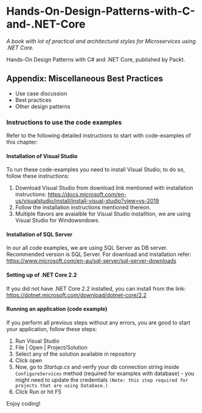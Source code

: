 # Hands-On-Design-Patterns-with-C-and-.NET-Core #
_A book with lot of practical and architectural styles for Microservices using .NET Core._

Hands-On Design Patterns with C# and .NET Core, published by Packt. 

##	Appendix: Miscellaneous Best Practices ##
*	Use case discussion
*	Best practices
*	Other design patterns

### Instructions to use the code examples ###
Refer to the following detailed instructions to start with code-examples of this chapter:
 
#### Installation of Visual Studio ####
To run these code-examples you need to install Visual Studio; to do so, follow these instructions:
 
 1. Download Visual Studio from download link mentioned with installation instructions: https://docs.microsoft.com/en-us/visualstudio/install/install-visual-studio?view=vs-2019 
 2. Follow the installation instructions mentioned thereon.
 3. Multiple flavors are avaialble for Visual Studio installtion, we are using Visual Studio for Windowsndows.
 
#### Installation of SQL Server ####
In our all code examples, we are using SQL Server as DB server. Recommended version is SQL Server. For download and installation  refer: https://www.microsoft.com/en-au/sql-server/sql-server-downloads

#### Setting up of .NET Core 2.2 ####
If you did not have .NET Core 2.2 installed, you can install from the link: https://dotnet.microsoft.com/download/dotnet-core/2.2
 
#### Running an application (code example) ####
If you perform all previous steps without any errors, you are good to start your application, follow these steps:

 1. Run Visual Studio 
 2. File | Open | Project/Solution
 3. Select any of the solution available in repository
 4. Click open
 5. Now, go to *Startup.cs* and verify your db connection string inside `ConfigureServices` method (required for examples with database) - you might need to update the credentials `(Note: this step required for projects that are using Database.)`
 6. Click Run or hit F5
 
 Enjoy coding!
